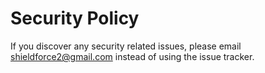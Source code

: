 # Security Policy

If you discover any security related issues, please email shieldforce2@gmail.com instead of using the issue tracker.
